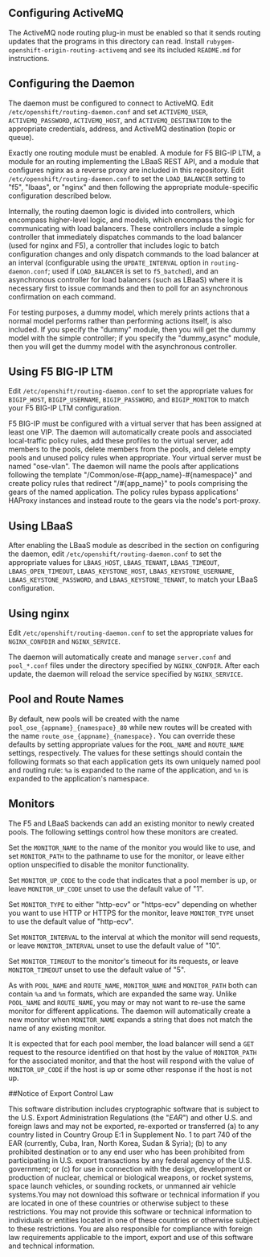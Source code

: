 Configuring ActiveMQ
--------------------

The ActiveMQ node routing plug-in must be enabled so that it sends routing
updates that the programs in this directory can read.  Install
`rubygem-openshift-origin-routing-activemq` and see its included `README.md` for
instructions.

Configuring the Daemon
----------------------

The daemon must be configured to connect to ActiveMQ. Edit
`/etc/openshift/routing-daemon.conf` and set `ACTIVEMQ_USER`,
`ACTIVEMQ_PASSWORD`, `ACTIVEMQ_HOST`, and `ACTIVEMQ_DESTINATION` to the
appropriate credentials, address, and ActiveMQ destination (topic or
queue).

Exactly one routing module must be enabled.  A module for F5 BIG-IP LTM, a
module for an routing implementing the LBaaS REST API, and a module that
configures nginx as a reverse proxy are included in this repository.  Edit
`/etc/openshift/routing-daemon.conf` to set the `LOAD_BALANCER` setting to "f5",
"lbaas", or "nginx" and then following the appropriate module-specific
configuration described below.

Internally, the routing daemon logic is divided into controllers, which
encompass higher-level logic, and models, which encompass the logic for
communicating with load balancers.  These controllers include a simple
controller that immediately dispatches commands to the load balancer (used for
nginx and F5), a controller that includes logic to batch configuration changes
and only dispatch commands to the load balancer at an interval (configurable
using the `UPDATE_INTERVAL` option in `routing-daemon.conf`; used if `LOAD_BALANCER` is
set to `f5_batched`), and an asynchronous controller for load balancers (such as
LBaaS) where it is necessary first to issue commands and then to poll for an
asynchronous confirmation on each command.

For testing purposes, a dummy model, which merely prints actions that
a normal model performs rather than performing actions itself, is also
included.  If you specify the "dummy" module, then you will get the
dummy model with the simple controller; if you specify the "dummy_async"
module, then you will get the dummy model with the asynchronous
controller.

Using F5 BIG-IP LTM
-------------------

Edit `/etc/openshift/routing-daemon.conf` to set the appropriate values for
`BIGIP_HOST`, `BIGIP_USERNAME`, `BIGIP_PASSWORD`, and `BIGIP_MONITOR` to match
your F5 BIG-IP LTM configuration.

F5 BIG-IP must be configured with a virtual server that has been assigned at
least one VIP.  The daemon will automatically create pools and associated
local-traffic policy rules, add these profiles to the virtual server, add
members to the pools, delete members from the pools, and delete empty pools and
unused policy rules when appropriate.  Your virtual server must be named
"ose-vlan". The daemon will name the pools after applications following the
template "/Common/ose-#{app_name}-#{namespace}" and create policy rules that
redirect "/#{app_name}" to pools comprising the gears of the named application.
The policy rules bypass applications' HAProxy instances and instead route to the
gears via the node's port-proxy.

Using LBaaS
-----------

After enabling the LBaaS module as described in the section on configuring the
daemon, edit `/etc/openshift/routing-daemon.conf` to set the appropriate values
for `LBAAS_HOST`, `LBAAS_TENANT`, `LBAAS_TIMEOUT`, `LBAAS_OPEN_TIMEOUT`,
`LBAAS_KEYSTONE_HOST`, `LBAAS_KEYSTONE_USERNAME`, `LBAAS_KEYSTONE_PASSWORD`, and
`LBAAS_KEYSTONE_TENANT`, to match your LBaaS configuration.

Using nginx
-----------

Edit `/etc/openshift/routing-daemon.conf` to set the appropriate values for
`NGINX_CONFDIR` and `NGINX_SERVICE`.

The daemon will automatically create and manage `server.conf` and `pool_*.conf`
files under the directory specified by `NGINX_CONFDIR`.  After each update, the
daemon will reload the service specified by `NGINX_SERVICE`.


Pool and Route Names
--------------------

By default, new pools will be created with the name
`pool_ose_{appname}_{namespace}_80` while new routes will be created with the
name `route_ose_{appname}_{namespace}.`  You can override these defaults by
setting appropriate values for the `POOL_NAME` and `ROUTE_NAME` settings,
respectively.  The values for these settings should contain the following
formats so that each application gets its own uniquely named pool and routing
rule: `%a` is expanded to the name of the application, and `%n` is expanded to
the application's namespace.

Monitors
--------

The F5 and LBaaS backends can add an existing monitor to newly created pools.
The following settings control how these monitors are created.

Set the `MONITOR_NAME` to the name of the monitor you would like to use, and set
`MONITOR_PATH` to the pathname to use for the monitor, or leave either option
unspecified to disable the monitor functionality.

Set `MONITOR_UP_CODE` to the code that indicates that a pool member is up, or
leave `MONITOR_UP_CODE` unset to use the default value of "1".

Set `MONITOR_TYPE` to either "http-ecv" or "https-ecv" depending on whether you
want to use HTTP or HTTPS for the monitor, leave `MONITOR_TYPE` unset to use the
default value of "http-ecv".

Set `MONITOR_INTERVAL` to the interval at which the monitor will send requests,
or leave `MONITOR_INTERVAL` unset to use the default value of "10".

Set `MONITOR_TIMEOUT` to the monitor's timeout for its requests, or leave
`MONITOR_TIMEOUT` unset to use the default value of "5".

As with `POOL_NAME` and `ROUTE_NAME`, `MONITOR_NAME` and `MONITOR_PATH` both can
contain `%a` and `%n` formats, which are expanded the same way.  Unlike
`POOL_NAME` and `ROUTE_NAME`, you may or may not want to re-use the same monitor
for different applications.  The daemon will automatically create a new monitor
when `MONITOR_NAME` expands a string that does not match the name of any
existing monitor.

It is expected that for each pool member, the load balancer will send a `GET`
request to the resource identified on that host by the value of `MONITOR_PATH`
for the associated monitor, and that the host will respond with the value of
`MONITOR_UP_CODE` if the host is up or some other response if the host is not
up.

##Notice of Export Control Law

This software distribution includes cryptographic software that is subject to the U.S. Export Administration Regulations (the "*EAR*") and other U.S. and foreign laws and may not be exported, re-exported or transferred (a) to any country listed in Country Group E:1 in Supplement No. 1 to part 740 of the EAR (currently, Cuba, Iran, North Korea, Sudan & Syria); (b) to any prohibited destination or to any end user who has been prohibited from participating in U.S. export transactions by any federal agency of the U.S. government; or (c) for use in connection with the design, development or production of nuclear, chemical or biological weapons, or rocket systems, space launch vehicles, or sounding rockets, or unmanned air vehicle systems.You may not download this software or technical information if you are located in one of these countries or otherwise subject to these restrictions. You may not provide this software or technical information to individuals or entities located in one of these countries or otherwise subject to these restrictions. You are also responsible for compliance with foreign law requirements applicable to the import, export and use of this software and technical information.
